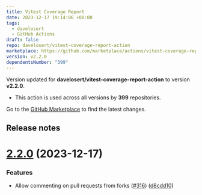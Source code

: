```yaml
---
title: Vitest Coverage Report
date: 2023-12-17 19:14:06 +00:00
tags:
  - davelosert
  - GitHub Actions
draft: false
repo: davelosert/vitest-coverage-report-action
marketplace: https://github.com/marketplace/actions/vitest-coverage-report
version: v2.2.0
dependentsNumber: "399"
---
```



Version updated for **davelosert/vitest-coverage-report-action** to version **v2.2.0**.
- This action is used across all versions by **399** repositories.

Go to the [GitHub Marketplace](https://github.com/marketplace/actions/vitest-coverage-report) to find the latest changes.

## Release notes

# [2.2.0](https://github.com/davelosert/vitest-coverage-report-action/compare/v2.1.1...v2.2.0) (2023-12-17)


### Features

* Allow commenting on pull requests from forks ([#316](https://github.com/davelosert/vitest-coverage-report-action/issues/316)) ([d8cdd10](https://github.com/davelosert/vitest-coverage-report-action/commit/d8cdd105bbf67c891eaab6ab340d071dd9e59482))




